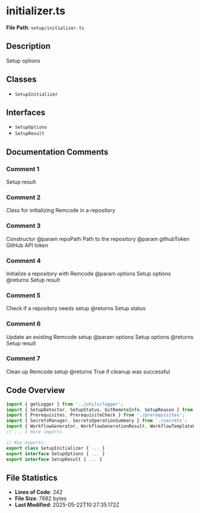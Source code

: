 # initializer.ts

**File Path**: `setup/initializer.ts`

## Description

Setup options

## Classes

- `SetupInitializer`

## Interfaces

- `SetupOptions`
- `SetupResult`

## Documentation Comments

### Comment 1

Setup result

### Comment 2

Class for initializing Remcode in a repository

### Comment 3

Constructor
 @param repoPath Path to the repository
 @param githubToken GitHub API token

### Comment 4

Initialize a repository with Remcode
 @param options Setup options
 @returns Setup result

### Comment 5

Check if a repository needs setup
 @returns Setup status

### Comment 6

Update an existing Remcode setup
 @param options Setup options
 @returns Setup result

### Comment 7

Clean up Remcode setup
 @returns True if cleanup was successful

## Code Overview

```typescript
import { getLogger } from '../utils/logger';
import { SetupDetector, SetupStatus, GitRemoteInfo, SetupReason } from './detector';
import { Prerequisites, PrerequisiteCheck } from './prerequisites';
import { SecretsManager, SecretsOperationSummary } from './secrets';
import { WorkflowGenerator, WorkflowGenerationResult, WorkflowTemplateOptions, WorkflowTemplateType } from './workflow-generator';
// ... 1 more imports

// Key exports:
export class SetupInitializer { ... }
export interface SetupOptions { ... }
export interface SetupResult { ... }
```

## File Statistics

- **Lines of Code**: 242
- **File Size**: 7882 bytes
- **Last Modified**: 2025-05-22T10:27:35.172Z

